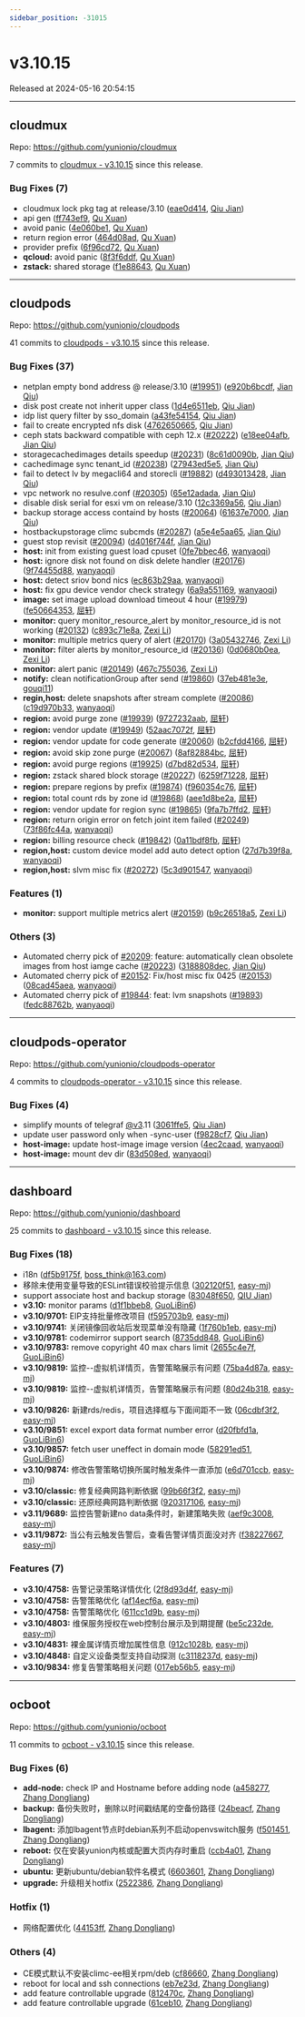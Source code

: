 ```yaml
---
sidebar_position: -31015
---
```


# v3.10.15

Released at 2024-05-16 20:54:15

-----

## cloudmux

Repo: https://github.com/yunionio/cloudmux

7 commits to [cloudmux - v3.10.15](https://github.com/yunionio/cloudmux/compare/v3.10.14...v3.10.15) since this release.

### Bug Fixes (7)
- cloudmux lock pkg tag at release/3.10 ([eae0d414](https://github.com/yunionio/cloudmux/commit/eae0d414fa53ba820dd654af8eb0c9820dc7eff8), [Qiu Jian](mailto:qiujian@yunionyun.com))
- api gen ([ff743ef9](https://github.com/yunionio/cloudmux/commit/ff743ef9181b06e4cad6d16e1d88e450ec916634), [Qu Xuan](mailto:qu_xuan@icloud.com))
- avoid panic ([4e060be1](https://github.com/yunionio/cloudmux/commit/4e060be12091f4cfb1f5b808a8057a9095c0886b), [Qu Xuan](mailto:qu_xuan@icloud.com))
- return region error ([464d08ad](https://github.com/yunionio/cloudmux/commit/464d08ad1b8ae1d7cfc4ede11acab02de25053ad), [Qu Xuan](mailto:qu_xuan@icloud.com))
- provider prefix ([6f96cd72](https://github.com/yunionio/cloudmux/commit/6f96cd727b741ec4ee91456a9eb42b33b3639905), [Qu Xuan](mailto:qu_xuan@icloud.com))
- **qcloud:** avoid panic ([8f3f6ddf](https://github.com/yunionio/cloudmux/commit/8f3f6ddf7433a9c620162bc2b1dfc4886e7420da), [Qu Xuan](mailto:qu_xuan@icloud.com))
- **zstack:** shared storage ([f1e88643](https://github.com/yunionio/cloudmux/commit/f1e88643f882109af6e40394dd2b9f4ff24ee790), [Qu Xuan](mailto:qu_xuan@icloud.com))

-----

## cloudpods

Repo: https://github.com/yunionio/cloudpods

41 commits to [cloudpods - v3.10.15](https://github.com/yunionio/cloudpods/compare/v3.10.14...v3.10.15) since this release.

### Bug Fixes (37)
- netplan empty bond address @ release/3.10 ([#19951](https://github.com/yunionio/cloudpods/issues/19951)) ([e920b6bcdf](https://github.com/yunionio/cloudpods/commit/e920b6bcdfd2456f984534038123a34741da3b3d), [Jian Qiu](mailto:swordqiu@gmail.com))
- disk post create not inherit upper class ([1d4e6511eb](https://github.com/yunionio/cloudpods/commit/1d4e6511eb1136b50fad99f62ef2d6c2989590ee), [Qiu Jian](mailto:qiujian@yunionyun.com))
- idp list query filter by sso_domain ([a43fe54154](https://github.com/yunionio/cloudpods/commit/a43fe541547c2468838be682cb3ced95f683e694), [Qiu Jian](mailto:qiujian@yunionyun.com))
- fail to create encrypted nfs disk ([4762650665](https://github.com/yunionio/cloudpods/commit/47626506655a98f25a554d2453d8787d7c7fe3e0), [Qiu Jian](mailto:qiujian@yunionyun.com))
- ceph stats backward compatible with ceph 12.x ([#20222](https://github.com/yunionio/cloudpods/issues/20222)) ([e18ee04afb](https://github.com/yunionio/cloudpods/commit/e18ee04afb59801337dbf763daea40d53f51ff4f), [Jian Qiu](mailto:swordqiu@gmail.com))
- storagecachedimages details speedup ([#20231](https://github.com/yunionio/cloudpods/issues/20231)) ([8c61d0090b](https://github.com/yunionio/cloudpods/commit/8c61d0090b857171a5c474e6e2b552909658a6a2), [Jian Qiu](mailto:swordqiu@gmail.com))
- cachedimage sync tenant_id ([#20238](https://github.com/yunionio/cloudpods/issues/20238)) ([27943ed5e5](https://github.com/yunionio/cloudpods/commit/27943ed5e5fbb46a66611968b5c4f0cb647ec303), [Jian Qiu](mailto:swordqiu@gmail.com))
- fail to detect lv by megacli64 and storecli ([#19882](https://github.com/yunionio/cloudpods/issues/19882)) ([d493013428](https://github.com/yunionio/cloudpods/commit/d49301342862691276d29c06e992073ad04ed1ea), [Jian Qiu](mailto:swordqiu@gmail.com))
- vpc network no resulve.conf ([#20305](https://github.com/yunionio/cloudpods/issues/20305)) ([65e12adada](https://github.com/yunionio/cloudpods/commit/65e12adada6dc401756c1b0e570080cb15fe3829), [Jian Qiu](mailto:swordqiu@gmail.com))
- disable disk serial for esxi vm on release/3.10 ([12c3369a56](https://github.com/yunionio/cloudpods/commit/12c3369a56cc2f28f8cd4a0e808e653041336469), [Qiu Jian](mailto:qiujian@yunionyun.com))
- backup storage access containd by hosts ([#20064](https://github.com/yunionio/cloudpods/issues/20064)) ([61637e7000](https://github.com/yunionio/cloudpods/commit/61637e70007d830fe6fde64553db9d85dd145bd7), [Jian Qiu](mailto:swordqiu@gmail.com))
- hostbackupstorage climc subcmds ([#20287](https://github.com/yunionio/cloudpods/issues/20287)) ([a5e4e5aa65](https://github.com/yunionio/cloudpods/commit/a5e4e5aa658353537e47888f94ef5f473ffd82d3), [Jian Qiu](mailto:swordqiu@gmail.com))
- guest stop revisit ([#20094](https://github.com/yunionio/cloudpods/issues/20094)) ([d4016f744f](https://github.com/yunionio/cloudpods/commit/d4016f744fb4a04cc27f38ef5122559cc5aadeb2), [Jian Qiu](mailto:swordqiu@gmail.com))
- **host:** init from existing guest load cpuset ([0fe7bbec46](https://github.com/yunionio/cloudpods/commit/0fe7bbec4669cb63ecd51591b330ecd4cc5cc024), [wanyaoqi](mailto:d3lx.yq@gmail.com))
- **host:** ignore disk not found on disk delete handler ([#20176](https://github.com/yunionio/cloudpods/issues/20176)) ([9f74455d88](https://github.com/yunionio/cloudpods/commit/9f74455d884b6b686ad25b36ee2040057da42fa6), [wanyaoqi](mailto:18528551+wanyaoqi@users.noreply.github.com))
- **host:** detect sriov bond nics ([ec863b29aa](https://github.com/yunionio/cloudpods/commit/ec863b29aad919c9dbd516f039a81b2595287a14), [wanyaoqi](mailto:d3lx.yq@gmail.com))
- **host:** fix gpu device vendor check strategy ([6a9a551169](https://github.com/yunionio/cloudpods/commit/6a9a551169907cd36eed94f065343d0c37ed21cf), [wanyaoqi](mailto:d3lx.yq@gmail.com))
- **image:** set image upload download timeout 4 hour ([#19979](https://github.com/yunionio/cloudpods/issues/19979)) ([fe50664353](https://github.com/yunionio/cloudpods/commit/fe50664353f6f8d14f6ad9ceb1d0809eb83ee674), [屈轩](mailto:qu_xuan@icloud.com))
- **monitor:** query monitor_resource_alert by monitor_resource_id is not working ([#20132](https://github.com/yunionio/cloudpods/issues/20132)) ([c893c71e8a](https://github.com/yunionio/cloudpods/commit/c893c71e8a4c88b06f7444ed78490c10645cc3f5), [Zexi Li](mailto:zexi.li@icloud.com))
- **monitor:** multiple metrics query of alert ([#20170](https://github.com/yunionio/cloudpods/issues/20170)) ([3a05432746](https://github.com/yunionio/cloudpods/commit/3a0543274615ebc38cc87fb47a947759846e58b1), [Zexi Li](mailto:zexi.li@icloud.com))
- **monitor:** filter alerts by monitor_resource_id ([#20136](https://github.com/yunionio/cloudpods/issues/20136)) ([0d0680b0ea](https://github.com/yunionio/cloudpods/commit/0d0680b0ea01ef4e46656150062e11e0cf927033), [Zexi Li](mailto:zexi.li@icloud.com))
- **monitor:** alert panic ([#20149](https://github.com/yunionio/cloudpods/issues/20149)) ([467c755036](https://github.com/yunionio/cloudpods/commit/467c755036ececd3920ee40d98e37dfeb5f6a361), [Zexi Li](mailto:zexi.li@icloud.com))
- **notify:** clean notificationGroup after send ([#19860](https://github.com/yunionio/cloudpods/issues/19860)) ([37eb481e3e](https://github.com/yunionio/cloudpods/commit/37eb481e3ed22395373d6cc1d18e7b291b7f044b), [gouqi11](mailto:66834753+gouqi11@users.noreply.github.com))
- **regin,host:** delete snapshots after stream complete ([#20086](https://github.com/yunionio/cloudpods/issues/20086)) ([c19d970b33](https://github.com/yunionio/cloudpods/commit/c19d970b3359b8aadedb70c90cf04c2d58d59380), [wanyaoqi](mailto:18528551+wanyaoqi@users.noreply.github.com))
- **region:** avoid purge zone ([#19939](https://github.com/yunionio/cloudpods/issues/19939)) ([9727232aab](https://github.com/yunionio/cloudpods/commit/9727232aabb71b0c5df753071bf19cdd3166013a), [屈轩](mailto:qu_xuan@icloud.com))
- **region:** vendor update ([#19949](https://github.com/yunionio/cloudpods/issues/19949)) ([52aac7072f](https://github.com/yunionio/cloudpods/commit/52aac7072fbff45082f83ecbee1f5db3ccfe78f4), [屈轩](mailto:qu_xuan@icloud.com))
- **region:** vendor update for code generate ([#20060](https://github.com/yunionio/cloudpods/issues/20060)) ([b2cfdd4166](https://github.com/yunionio/cloudpods/commit/b2cfdd41667dcc02980a0e35c96833c84b956f04), [屈轩](mailto:qu_xuan@icloud.com))
- **region:** avoid skip zone purge ([#20067](https://github.com/yunionio/cloudpods/issues/20067)) ([8af82884bc](https://github.com/yunionio/cloudpods/commit/8af82884bc936702048544c9d1549ce773c65bc1), [屈轩](mailto:qu_xuan@icloud.com))
- **region:** avoid purge regions ([#19925](https://github.com/yunionio/cloudpods/issues/19925)) ([d7bd82d534](https://github.com/yunionio/cloudpods/commit/d7bd82d534593b507b2c4d4d46024e7a8b0d1e96), [屈轩](mailto:qu_xuan@icloud.com))
- **region:** zstack shared block storage ([#20227](https://github.com/yunionio/cloudpods/issues/20227)) ([6259f71228](https://github.com/yunionio/cloudpods/commit/6259f7122875cd63456ec69c0871f12f003c8336), [屈轩](mailto:qu_xuan@icloud.com))
- **region:** prepare regions by prefix ([#19874](https://github.com/yunionio/cloudpods/issues/19874)) ([f960354c76](https://github.com/yunionio/cloudpods/commit/f960354c76321f2100366f0f73a00a16f42a771f), [屈轩](mailto:qu_xuan@icloud.com))
- **region:** total count rds by zone id ([#19868](https://github.com/yunionio/cloudpods/issues/19868)) ([aee1d8be2a](https://github.com/yunionio/cloudpods/commit/aee1d8be2a06d92fb956a2a32083fcb658e0a5a0), [屈轩](mailto:qu_xuan@icloud.com))
- **region:** vendor update for region sync ([#19865](https://github.com/yunionio/cloudpods/issues/19865)) ([9fa7b7ffd2](https://github.com/yunionio/cloudpods/commit/9fa7b7ffd2a53bc255267d1ca18cee052cb1e2e0), [屈轩](mailto:qu_xuan@icloud.com))
- **region:** return origin error on fetch joint item failed ([#20249](https://github.com/yunionio/cloudpods/issues/20249)) ([73f86fc44a](https://github.com/yunionio/cloudpods/commit/73f86fc44af67bd06d8d57afb9e0d514758fea18), [wanyaoqi](mailto:18528551+wanyaoqi@users.noreply.github.com))
- **region:** billing resource check ([#19842](https://github.com/yunionio/cloudpods/issues/19842)) ([0a11bdf8fb](https://github.com/yunionio/cloudpods/commit/0a11bdf8fb172fc049fbd6bf244671a995f5c7bf), [屈轩](mailto:qu_xuan@icloud.com))
- **region,host:** custom device model add auto detect option ([27d7b39f8a](https://github.com/yunionio/cloudpods/commit/27d7b39f8a221afe08847d249b8a9a1ba337b5ad), [wanyaoqi](mailto:d3lx.yq@gmail.com))
- **region,host:** slvm misc fix ([#20272](https://github.com/yunionio/cloudpods/issues/20272)) ([5c3d901547](https://github.com/yunionio/cloudpods/commit/5c3d9015478be625989ea0ec93f09f92f514bba6), [wanyaoqi](mailto:18528551+wanyaoqi@users.noreply.github.com))

### Features (1)
- **monitor:** support multiple metrics alert ([#20159](https://github.com/yunionio/cloudpods/issues/20159)) ([b9c26518a5](https://github.com/yunionio/cloudpods/commit/b9c26518a5031a1e743ce47136d016c46a1f8ae1), [Zexi Li](mailto:zexi.li@icloud.com))

### Others (3)
- Automated cherry pick of [#20209](https://github.com/yunionio/cloudpods/issues/20209): feature: automatically clean obsolete images from host iamge cache ([#20223](https://github.com/yunionio/cloudpods/issues/20223)) ([3188808dec](https://github.com/yunionio/cloudpods/commit/3188808decc56d7c9c82eb9260eace94328b377f), [Jian Qiu](mailto:swordqiu@gmail.com))
- Automated cherry pick of [#20152](https://github.com/yunionio/cloudpods/issues/20152): Fix/host misc fix 0425 ([#20153](https://github.com/yunionio/cloudpods/issues/20153)) ([08cad45aea](https://github.com/yunionio/cloudpods/commit/08cad45aea7aadcde9238793d799f5f36a99b4f8), [wanyaoqi](mailto:18528551+wanyaoqi@users.noreply.github.com))
- Automated cherry pick of [#19844](https://github.com/yunionio/cloudpods/issues/19844):  feat: lvm snapshots ([#19893](https://github.com/yunionio/cloudpods/issues/19893)) ([fedc88762b](https://github.com/yunionio/cloudpods/commit/fedc88762b0813e2e3c5ea8b17c0c6eccf04baa9), [wanyaoqi](mailto:18528551+wanyaoqi@users.noreply.github.com))

-----

## cloudpods-operator

Repo: https://github.com/yunionio/cloudpods-operator

4 commits to [cloudpods-operator - v3.10.15](https://github.com/yunionio/cloudpods-operator/compare/v3.10.14...v3.10.15) since this release.

### Bug Fixes (4)
- simplify mounts of telegraf [@v3](https://github.com/v3).11 ([3061ffe5](https://github.com/yunionio/cloudpods-operator/commit/3061ffe5b09903503ea2ef03c74c1c775d082c9b), [Qiu Jian](mailto:qiujian@yunionyun.com))
- update user password only when -sync-user ([f9828cf7](https://github.com/yunionio/cloudpods-operator/commit/f9828cf7f6ab08b01bb521ff19f065ccd52281c1), [Qiu Jian](mailto:qiujian@yunionyun.com))
- **host-image:** update host-image image version ([4ec2caad](https://github.com/yunionio/cloudpods-operator/commit/4ec2caadeaf33d5adbf842435acad6fdf84bc36b), [wanyaoqi](mailto:d3lx.yq@gmail.com))
- **host-image:** mount dev dir ([83d508ed](https://github.com/yunionio/cloudpods-operator/commit/83d508eda1797335e46a665cf172b45b4d2260b2), [wanyaoqi](mailto:d3lx.yq@gmail.com))

-----

## dashboard

Repo: https://github.com/yunionio/dashboard

25 commits to [dashboard - v3.10.15](https://github.com/yunionio/dashboard/compare/v3.10.14...v3.10.15) since this release.

### Bug Fixes (18)
- i18n ([df5b9175f](https://github.com/yunionio/dashboard/commit/df5b9175f4f9c7e39b2af599779a165f997e5216), [boss_think@163.com](mailto:boss_think@163.com))
- 移除未使用变量导致的ESLint错误校验提示信息 ([302120f51](https://github.com/yunionio/dashboard/commit/302120f51e4aa5b9bf9f249d45be01420fe41972), [easy-mj](mailto:boss_think@163.com))
- support associate host and backup storage ([83048f650](https://github.com/yunionio/dashboard/commit/83048f650f2ee81c696bd6c635c78c2d13cee8e1), [QIU Jian](mailto:qiujian@yunionyun.com))
- **v3.10:** monitor params ([d1f1bbeb8](https://github.com/yunionio/dashboard/commit/d1f1bbeb84424cca9a5ffcaf344f85176f8952a8), [GuoLiBin6](mailto:glbin533@163.com))
- **v3.10/9701:** EIP支持批量修改项目 ([f595703b9](https://github.com/yunionio/dashboard/commit/f595703b97f6409977cf3f4deda45902f1ecca1a), [easy-mj](mailto:boss_think@163.com))
- **v3.10/9741:** 关闭镜像回收站后发现菜单没有隐藏 ([1f760b1eb](https://github.com/yunionio/dashboard/commit/1f760b1eb2a2a340b4f3b7651b7fa4e6bcf55b62), [easy-mj](mailto:boss_think@163.com))
- **v3.10/9781:** codemirror support search ([8735dd848](https://github.com/yunionio/dashboard/commit/8735dd848fb3f96a7485721d28f64d286bfc582c), [GuoLiBin6](mailto:glbin533@163.com))
- **v3.10/9783:** remove copyright 40 max chars limit ([2655c4e7f](https://github.com/yunionio/dashboard/commit/2655c4e7f8ed505a47971351f2aa6a5c906104da), [GuoLiBin6](mailto:glbin533@163.com))
- **v3.10/9819:** 监控--虚拟机详情页，告警策略展示有问题 ([75ba4d87a](https://github.com/yunionio/dashboard/commit/75ba4d87a6259d8e34352f570ae5f04cbca095af), [easy-mj](mailto:boss_think@163.com))
- **v3.10/9819:** 监控--虚拟机详情页，告警策略展示有问题 ([80d24b318](https://github.com/yunionio/dashboard/commit/80d24b3180ec82ea3518741edf5cd8972f41e83d), [easy-mj](mailto:boss_think@163.com))
- **v3.10/9826:** 新建rds/redis，项目选择框与下面间距不一致 ([06cdbf3f2](https://github.com/yunionio/dashboard/commit/06cdbf3f2f76e128081453eca6627e8c49b2538e), [easy-mj](mailto:boss_think@163.com))
- **v3.10/9851:** excel export data format number error ([d20fbfd1a](https://github.com/yunionio/dashboard/commit/d20fbfd1a8444860b0e5258c605034340a01cc10), [GuoLiBin6](mailto:glbin533@163.com))
- **v3.10/9857:** fetch user uneffect in domain mode ([58291ed51](https://github.com/yunionio/dashboard/commit/58291ed51a24aff6724ee879cbb4fc9e1d2fc9e7), [GuoLiBin6](mailto:glbin533@163.com))
- **v3.10/9874:** 修改告警策略切换所属时触发条件一直添加 ([e6d701ccb](https://github.com/yunionio/dashboard/commit/e6d701ccb6de2493a73e016823464c78081c23c9), [easy-mj](mailto:boss_think@163.com))
- **v3.10/classic:** 修复经典网路判断依据 ([99b66f3f2](https://github.com/yunionio/dashboard/commit/99b66f3f241f3e3857d5cab8bd89fd9a1b7640bd), [easy-mj](mailto:boss_think@163.com))
- **v3.10/classic:** 还原经典网路判断依据 ([920317106](https://github.com/yunionio/dashboard/commit/920317106b885cf54e188426396c1671520e005e), [easy-mj](mailto:boss_think@163.com))
- **v3.11/9689:** 监控告警新建no data条件时，新建策略失败 ([aef9c3008](https://github.com/yunionio/dashboard/commit/aef9c30086aeab768830c1a95086eeb588c76483), [easy-mj](mailto:boss_think@163.com))
- **v3.11/9872:** 当公有云触发告警后，查看告警详情页面没对齐 ([f38227667](https://github.com/yunionio/dashboard/commit/f38227667114139d494a5df9e6b03a572e983cf8), [easy-mj](mailto:boss_think@163.com))

### Features (7)
- **v3.10/4758:** 告警记录策略详情优化 ([2f8d93d4f](https://github.com/yunionio/dashboard/commit/2f8d93d4f952f31e13de16c9324e59d2897a0d58), [easy-mj](mailto:boss_think@163.com))
- **v3.10/4758:** 告警策略优化 ([af14ecf6a](https://github.com/yunionio/dashboard/commit/af14ecf6a049135c91846427f4b0bafe25e45c8d), [easy-mj](mailto:boss_think@163.com))
- **v3.10/4758:** 告警策略优化 ([611cc1d9b](https://github.com/yunionio/dashboard/commit/611cc1d9b3d6a99b8b2f585a625576635fdbab93), [easy-mj](mailto:boss_think@163.com))
- **v3.10/4803:** 维保服务授权在web控制台展示及到期提醒 ([be5c232de](https://github.com/yunionio/dashboard/commit/be5c232dee260012ea1a87bc1ba785645edd44e5), [easy-mj](mailto:boss_think@163.com))
- **v3.10/4831:** 裸金属详情页增加属性信息 ([912c1028b](https://github.com/yunionio/dashboard/commit/912c1028bce5e84497d7b611e70ff3cd53d3d939), [easy-mj](mailto:boss_think@163.com))
- **v3.10/4848:** 自定义设备类型支持自动探测 ([c3118237d](https://github.com/yunionio/dashboard/commit/c3118237d6d09a055ddc7cf4d60c1aafa6306f05), [easy-mj](mailto:boss_think@163.com))
- **v3.10/9834:** 修复告警策略相关问题 ([017eb56b5](https://github.com/yunionio/dashboard/commit/017eb56b53b91fb6959f0bae5f65c1821fdb7d8a), [easy-mj](mailto:boss_think@163.com))

-----

## ocboot

Repo: https://github.com/yunionio/ocboot

11 commits to [ocboot - v3.10.15](https://github.com/yunionio/ocboot/compare/v3.10.14...v3.10.15) since this release.

### Bug Fixes (6)
- **add-node:** check IP and Hostname before adding node ([a458277](https://github.com/yunionio/ocboo/commit/a4582774d152a7ecc84d0a4a3167b829bbf274a0), [Zhang Dongliang](mailto:zhangdongliang@yunion.cn))
- **backup:** 备份失败时，删除以时间戳结尾的空备份路径 ([24beacf](https://github.com/yunionio/ocboo/commit/24beacf9601a67c541ebabad557fb80a7bb1eba6), [Zhang Dongliang](mailto:zhangdongliang@yunion.cn))
- **lbagent:** 添加lbagent节点时debian系列不启动openvswitch服务 ([f501451](https://github.com/yunionio/ocboo/commit/f501451213ecbd2d588d4243bc2e12f14fe8d4a5), [Zhang Dongliang](mailto:zhangdongliang@yunion.cn))
- **reboot:** 仅在安装yunion内核或配置大页内存时重启 ([ccb4a01](https://github.com/yunionio/ocboo/commit/ccb4a01bbe046785f7945b7cfafaa64b9f214a76), [Zhang Dongliang](mailto:zhangdongliang@yunion.cn))
- **ubuntu:** 更新ubuntu/debian软件名模式 ([6603601](https://github.com/yunionio/ocboo/commit/66036010560cf1f12a6d5180ad047f2d0fdf43bc), [Zhang Dongliang](mailto:zhangdongliang@yunion.cn))
- **upgrade:** 升级相关hotfix ([2522386](https://github.com/yunionio/ocboo/commit/25223864bb4edb146dbaa04346088526fac001c6), [Zhang Dongliang](mailto:zhangdongliang@yunion.cn))

### Hotfix (1)
- 网络配置优化 ([44153ff](https://github.com/yunionio/ocboo/commit/44153ff8284daf9136d0c39ee9acc5136cfe3a5c), [Zhang Dongliang](mailto:zhangdongliang@yunion.cn))

### Others (4)
- CE模式默认不安装climc-ee相关rpm/deb ([cf86660](https://github.com/yunionio/ocboo/commit/cf8666080c70f3fb4834f430726ad190e97d34a0), [Zhang Dongliang](mailto:zhangdongliang@yunion.cn))
- reboot for local and ssh connections ([eb7e23d](https://github.com/yunionio/ocboo/commit/eb7e23dec833dc677fdc2e092325625bb8a09f30), [Zhang Dongliang](mailto:zhangdongliang@yunion.cn))
- add feature controllable upgrade ([812470c](https://github.com/yunionio/ocboo/commit/812470cd06c217a7d7eb6bd2dd0b6b237983e827), [Zhang Dongliang](mailto:zhangdongliang@yunion.cn))
- add feature controllable upgrade ([61ceb10](https://github.com/yunionio/ocboo/commit/61ceb107c38ba598adf8c8b54ebd17660438a1d1), [Zhang Dongliang](mailto:zhangdongliang@yunion.cn))

